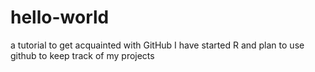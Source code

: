 # hello-world
a tutorial to get acquainted with GitHub
I have started R and plan to use github 
to keep track of my projects
